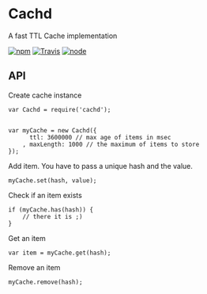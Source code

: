 # Cachd

A fast TTL Cache implementation


[![npm](https://img.shields.io/npm/dm/cachd.svg?style=flat-square)](https://www.npmjs.com/package/cachd)
[![Travis](https://img.shields.io/travis/eventEmitter/cachd.svg?style=flat-square)](https://travis-ci.org/eventEmitter/cachd)
[![node](https://img.shields.io/node/v/cachd.svg?style=flat-square)](https://nodejs.org/)


## API

Create cache instance

    var Cachd = require('cachd');


    var myCache = new Cachd({
          ttl: 3600000 // max age of items in msec
        , maxLength: 1000 // the maximum of items to store
    });



Add item. You have to pass a unique hash and the value.


    myCache.set(hash, value);



Check if an item exists


    if (myCache.has(hash)) {
        // there it is ;)
    }


Get an item


    var item = myCache.get(hash);


Remove an item 


    myCache.remove(hash);